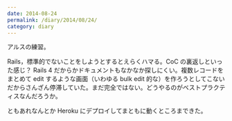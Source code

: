 ```yaml
---
date: 2014-08-24
permalink: /diary/2014/08/24/
category: diary
---
```


アルスの練習。

Rails，標準的でないことをしようとするとえらくハマる。CoC の裏返しといった感じ？ Rails 4 だからかドキュメントもなかなか探しにくい。複数レコードをまとめて edit するような画面（いわゆる bulk edit 的な）を作ろうとしてこないだからさんざん停滞していた。まだ完全ではない。どうやるのがベストプラクティスなんだろうか。

ともあれなんとか Heroku にデプロイしてまともに動くところまできた。